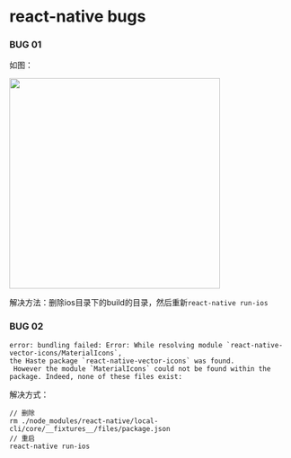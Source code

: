 # react-native bugs

### BUG 01 
如图：

<img src="http://p4i4zcg0d.bkt.clouddn.com/1519218516034.jpg" width="375px">

解决方法：删除ios目录下的build的目录，然后重新`react-native run-ios`

### BUG 02
```
error: bundling failed: Error: While resolving module `react-native-vector-icons/MaterialIcons`, 
the Haste package `react-native-vector-icons` was found.
 However the module `MaterialIcons` could not be found within the package. Indeed, none of these files exist:
```

解决方式：
```
// 删除
rm ./node_modules/react-native/local-cli/core/__fixtures__/files/package.json
// 重启
react-native run-ios
```
